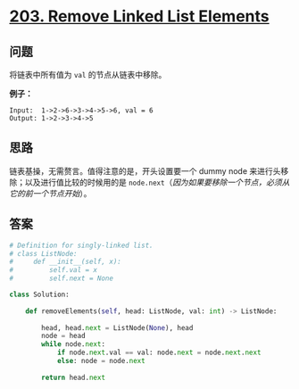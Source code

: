 # [203. Remove Linked List Elements](https://leetcode.com/problems/remove-linked-list-elements/)

## 问题

将链表中所有值为 `val` 的节点从链表中移除。

**例子：**

```
Input:  1->2->6->3->4->5->6, val = 6
Output: 1->2->3->4->5
```

## 思路

链表基操，无需赘言。值得注意的是，开头设置要一个 dummy node 来进行头移除；以及进行值比较的时候用的是 `node.next`（*因为如果要移除一个节点，必须从它的前一个节点开始*）。

## 答案

```python
# Definition for singly-linked list.
# class ListNode:
#     def __init__(self, x):
#         self.val = x
#         self.next = None

class Solution:
    
    def removeElements(self, head: ListNode, val: int) -> ListNode:
        
        head, head.next = ListNode(None), head
        node = head
        while node.next:
            if node.next.val == val: node.next = node.next.next
            else: node = node.next
                
        return head.next
```